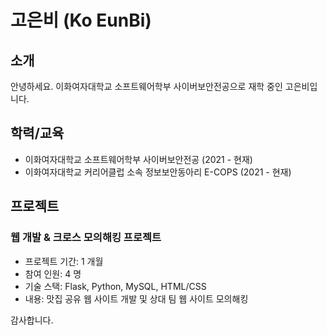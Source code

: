 # 고은비 (Ko EunBi)

## 소개
안녕하세요. 이화여자대학교 소프트웨어학부 사이버보안전공으로 재학 중인 고은비입니다.

## 학력/교육
- 이화여자대학교 소프트웨어학부 사이버보안전공 (2021 - 현재)
- 이화여자대학교 커리어클럽 소속 정보보안동아리 E-COPS (2021 - 현재)

## 프로젝트
### 웹 개발 & 크로스 모의해킹 프로젝트
- 프로젝트 기간: 1 개월
- 참여 인원: 4 명
- 기술 스택: Flask, Python, MySQL, HTML/CSS
- 내용: 맛집 공유 웹 사이트 개발 및 상대 팀 웹 사이트 모의해킹

감사합니다.
